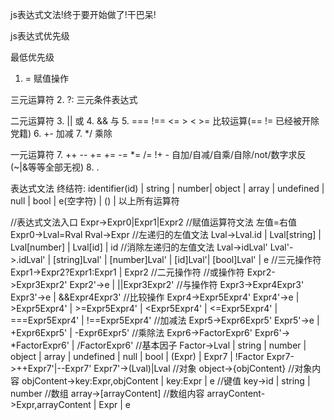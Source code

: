 js表达式文法!终于要开始做了!干巴呆!

js表达式优先级

最低优先级
1. = 赋值操作

三元运算符
2. ?: 三元条件表达式

二元运算符
3. || 或
4. && 与
5. === !== <= > < >= 比较运算(== != 已经被开除党籍)
6. +- 加减
7. */ 乘除

一元运算符
7. ++ -- += += -= *= /= !+ - 自加/自减/自乘/自除/not/数字求反 (~|&等等全部无视)
8. .

表达式文法
终结符: identifier(id) | string | number|  object | array | undefined | null | bool | e(空字符) | () |  以上所有运算符

//表达式文法入口
Expr->Expr0|Expr1|Expr2
//赋值运算符文法 左值=右值
Expr0->Lval=Rval
Rval->Expr
//左递归的左值文法
Lval->Lval.id | Lval[string] | Lval[number] | Lval[id] | id
//消除左递归的左值文法
Lval->idLval'
Lval'->.idLval' | [string]Lval' | [number]Lval' | [id]Lval'| [bool]Lval' | e
//三元操作符
Expr1->Expr2?Expr1:Expr1 | Expr2
//二元操作符
//或操作符
Expr2->Expr3Expr2'
Expr2'->e | ||Expr3Expr2'
//与操作符
Expr3->Expr4Expr3'
Expr3'->e | &&Expr4Expr3'
//比较操作
Expr4->Expr5Expr4'
Expr4'->e | >Expr5Expr4' | >=Expr5Expr4' | <Expr5Expr4' | <=Expr5Expr4' | ===Expr5Expr4' | !==Expr5Expr4'
//加减法
Expr5->Expr6Expr5'
Expr5'->e | +Expr6Expr5' | -Expr6Expr5'
//乘除法
Expr6->FactorExpr6'
Expr6'-> *FactorExpr6' | /FactorExpr6'
//基本因子
Factor->Lval | string | number | object | array | undefined | null | bool | (Expr) | Expr7 | !Factor
Expr7->++Expr7'|--Expr7'
Expr7'->(Lval)|Lval
//对象
object->{objContent}
//对象内容
objContent->key:Expr,objContent | key:Expr | e
//键值
key->id | string | number
//数组
array->[arrayContent]
//数组内容
arrayContent->Expr,arrayContent | Expr | e